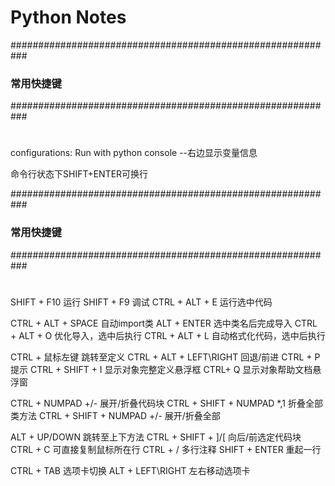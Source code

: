 # Python Notes
###########################################################
###  常用快捷键
###########################################################
#
configurations: Run with python console --右边显示变量信息

命令行状态下SHIFT+ENTER可换行


###########################################################
###  常用快捷键
###########################################################
#
SHIFT + F10             运行
SHIFT + F9              调试
CTRL + ALT + E          运行选中代码

CTRL + ALT + SPACE      自动import类
ALT + ENTER             选中类名后完成导入
CTRL + ALT + O          优化导入，选中后执行
CTRL + ALT + L          自动格式化代码，选中后执行

CTRL + 鼠标左键          跳转至定义
CTRL + ALT + LEFT\RIGHT 回退/前进
CTRL + P                提示
CTRL + SHIFT + I        显示对象完整定义悬浮框
CTRL+ Q                 显示对象帮助文档悬浮窗

CTRL + NUMPAD +/-           展开/折叠代码块
CTRL + SHIFT + NUMPAD *,1   折叠全部类方法
CTRL + SHIFT + NUMPAD +/-   展开/折叠全部


ALT + UP/DOWN           跳转至上下方法
CTRL + SHIFT + ]/[      向后/前选定代码块
CTRL + C                可直接复制鼠标所在行
CTRL + /                多行注释
SHIFT + ENTER           重起一行

CTRL + TAB              选项卡切换
ALT + LEFT\RIGHT        左右移动选项卡